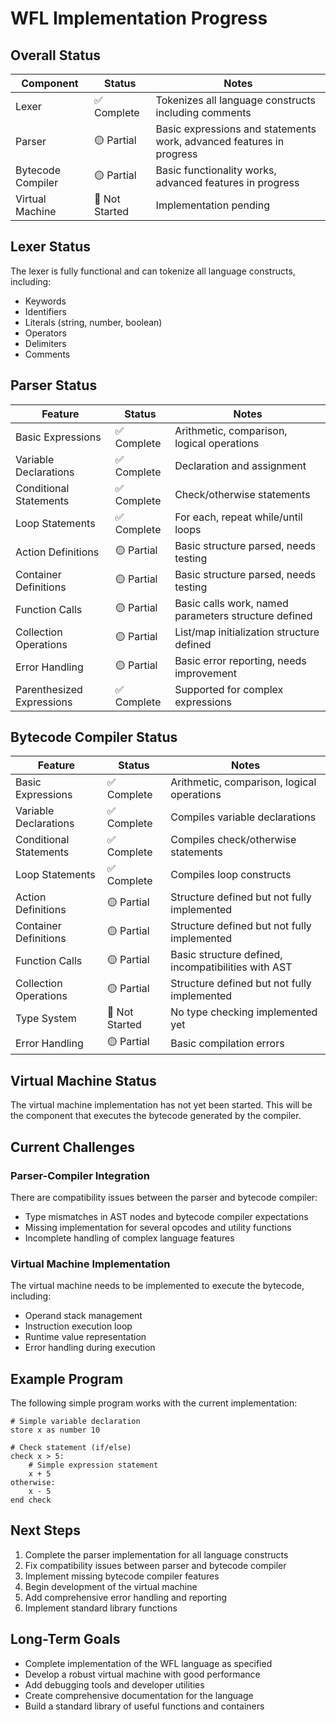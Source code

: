 # WFL Implementation Progress

## Overall Status

| Component | Status | Notes |
|-----------|--------|-------|
| Lexer | ✅ Complete | Tokenizes all language constructs including comments |
| Parser | 🟡 Partial | Basic expressions and statements work, advanced features in progress |
| Bytecode Compiler | 🟡 Partial | Basic functionality works, advanced features in progress |
| Virtual Machine | 🔴 Not Started | Implementation pending |

## Lexer Status
The lexer is fully functional and can tokenize all language constructs, including:
- Keywords
- Identifiers
- Literals (string, number, boolean)
- Operators
- Delimiters
- Comments

## Parser Status

| Feature | Status | Notes |
|---------|--------|-------|
| Basic Expressions | ✅ Complete | Arithmetic, comparison, logical operations |
| Variable Declarations | ✅ Complete | Declaration and assignment |
| Conditional Statements | ✅ Complete | Check/otherwise statements |
| Loop Statements | ✅ Complete | For each, repeat while/until loops |
| Action Definitions | 🟡 Partial | Basic structure parsed, needs testing |
| Container Definitions | 🟡 Partial | Basic structure parsed, needs testing |
| Function Calls | 🟡 Partial | Basic calls work, named parameters structure defined |
| Collection Operations | 🟡 Partial | List/map initialization structure defined |
| Error Handling | 🟡 Partial | Basic error reporting, needs improvement |
| Parenthesized Expressions | ✅ Complete | Supported for complex expressions |

## Bytecode Compiler Status

| Feature | Status | Notes |
|---------|--------|-------|
| Basic Expressions | ✅ Complete | Arithmetic, comparison, logical operations |
| Variable Declarations | ✅ Complete | Compiles variable declarations |
| Conditional Statements | ✅ Complete | Compiles check/otherwise statements |
| Loop Statements | ✅ Complete | Compiles loop constructs |
| Action Definitions | 🟡 Partial | Structure defined but not fully implemented |
| Container Definitions | 🟡 Partial | Structure defined but not fully implemented |
| Function Calls | 🟡 Partial | Basic structure defined, incompatibilities with AST |
| Collection Operations | 🟡 Partial | Structure defined but not fully implemented |
| Type System | 🔴 Not Started | No type checking implemented yet |
| Error Handling | 🟡 Partial | Basic compilation errors |

## Virtual Machine Status
The virtual machine implementation has not yet been started. This will be the component that executes the bytecode generated by the compiler.

## Current Challenges

### Parser-Compiler Integration
There are compatibility issues between the parser and bytecode compiler:
- Type mismatches in AST nodes and bytecode compiler expectations
- Missing implementation for several opcodes and utility functions
- Incomplete handling of complex language features

### Virtual Machine Implementation
The virtual machine needs to be implemented to execute the bytecode, including:
- Operand stack management
- Instruction execution loop
- Runtime value representation
- Error handling during execution

## Example Program

The following simple program works with the current implementation:

```wfl
# Simple variable declaration
store x as number 10

# Check statement (if/else)
check x > 5:
    # Simple expression statement
    x + 5
otherwise:
    x - 5
end check
```

## Next Steps

1. Complete the parser implementation for all language constructs
2. Fix compatibility issues between parser and bytecode compiler 
3. Implement missing bytecode compiler features
4. Begin development of the virtual machine
5. Add comprehensive error handling and reporting
6. Implement standard library functions

## Long-Term Goals

- Complete implementation of the WFL language as specified
- Develop a robust virtual machine with good performance
- Add debugging tools and developer utilities
- Create comprehensive documentation for the language
- Build a standard library of useful functions and containers
